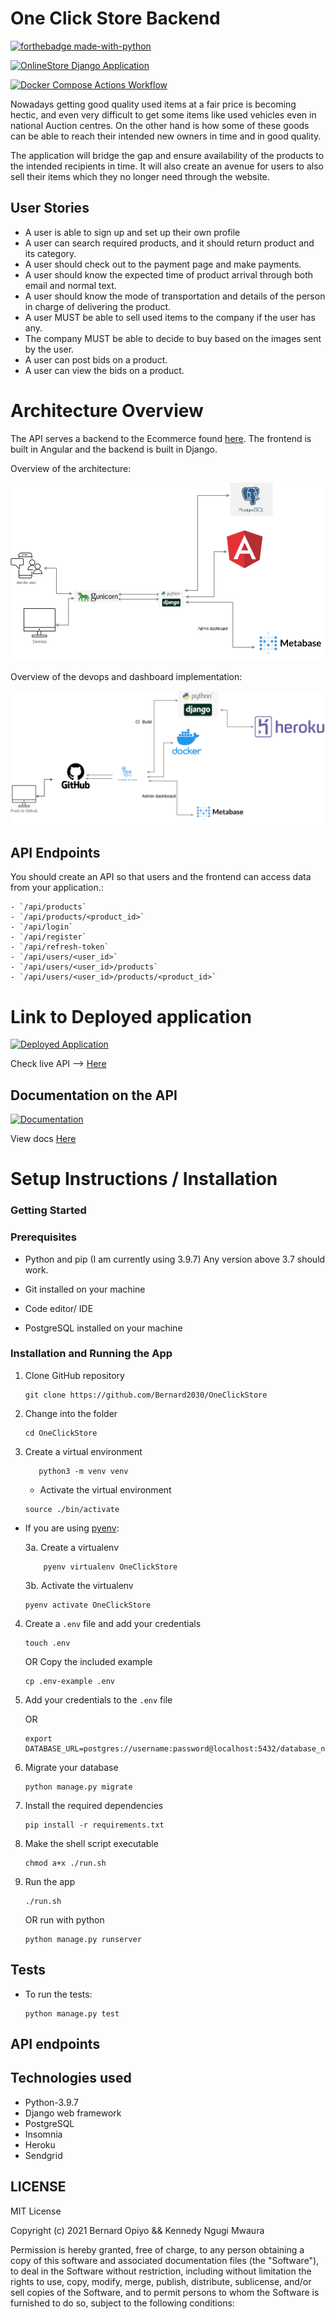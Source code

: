 # One Click Store Backend

[![forthebadge made-with-python](http://ForTheBadge.com/images/badges/made-with-python.svg)](https://www.python.org/)

[![OnlineStore Django Application](https://github.com/Bernard2030/OneClickStore/actions/workflows/django-online-store.yml/badge.svg)](https://github.com/Bernard2030/OneClickStore/actions/workflows/django-online-store.yml)

[![Docker Compose Actions Workflow](https://github.com/Bernard2030/OneClickStore/actions/workflows/online-store-docker.yml/badge.svg)](https://github.com/Bernard2030/OneClickStore/actions/workflows/online-store-docker.yml)

Nowadays getting good quality used items at a fair price is becoming hectic, and even very difficult to
get some items like used vehicles even in national Auction centres. On the other hand is how some of these goods can be able to reach their intended new owners in time and in good quality.

The application will bridge the gap and ensure availability of the products to the intended recipients
in time.
It will also create an avenue for users to also sell their items which they no longer need through
the website.

## User Stories

* A user is able to sign up and set up their own profile
* A user can search required products, and it should return product and its category.
* A user should check out to the payment page and make payments.
* A user should know the expected time of  product arrival through both email and normal text.
* A user should know the mode of transportation and details of the person in charge of delivering the product.
* A user MUST be able to sell used items to the company if the user has any.
* The company MUST be able to decide to buy based on the images sent by the user.
* A user can post bids on a product.
* A user can view the bids on a product.

# Architecture Overview

The API serves a backend to the Ecommerce found [here](https://github.com/indomitable-core/E-commerce). The frontend is built
in Angular and the backend is built in Django.

Overview of the architecture:

![Architecture](media/Architure.drawio.png)

Overview of the devops and dashboard implementation:

![Architecture](media/devops.drawio.png)

## API Endpoints

   You should create an API so that users and the frontend can access data from your application.:

    - `/api/products`
    - `/api/products/<product_id>`
    - `/api/login`
    - `/api/register`
    - `/api/refresh-token` 
    - `/api/users/<user_id>`
    - `/api/users/<user_id>/products`
    - `/api/users/<user_id>/products/<product_id>`

# Link to Deployed application

[![Deployed Application](https://img.shields.io/badge/Deployed-Application-green.svg)](https://backend-store-api.herokuapp.com/api/)

Check live API --> [Here](https://backend-store-api.herokuapp.com/api/)

## Documentation on the API

[![Documentation](https://img.shields.io/badge/Documentation-API-blue.svg)](https://backend-store-api.herokuapp.com/api-docs/)

View docs [Here](https://backend-store-api.herokuapp.com/api-docs/)

# Setup Instructions / Installation

### Getting Started

### Prerequisites

* Python and pip (I am currently using 3.9.7) Any version above 3.7 should work.

* Git installed on your machine
* Code editor/ IDE
* PostgreSQL installed on your machine

### Installation and Running the App

1. Clone GitHub repository

    ```shell
    git clone https://github.com/Bernard2030/OneClickStore
    ```

2. Change into the folder

    ```shell
   cd OneClickStore
    ```

3. Create a virtual environment

   ```shell
      python3 -m venv venv 
   ```

    * Activate the virtual environment

   ```shell
   source ./bin/activate
   ```

* If you are using [pyenv](https://github.com/pyenv/pyenv):

  3a. Create a virtualenv

   ```
       pyenv virtualenv OneClickStore
   ```

  3b. Activate the virtualenv

   ```
   pyenv activate OneClickStore
   ```

4. Create a `.env` file and add your credentials

   ```
   touch .env 
   ```

   OR Copy the included example

    ```
    cp .env-example .env 
    ```

5. Add your credentials to the `.env` file

    OR

   ```
   export DATABASE_URL=postgres://username:password@localhost:5432/database_name
   ```

6. Migrate your database

    ```shell
    python manage.py migrate
    ```

7. Install the required dependencies

   ```shell
   pip install -r requirements.txt
   ```

8. Make the shell script executable

    ```shell
   chmod a+x ./run.sh
    ```

9. Run the app

    ```shell
   ./run.sh
    ```

   OR
   run with python

    ```shell
   python manage.py runserver
    ```

## Tests

* To run the tests:

    ```shell
  python manage.py test
    ```

## API endpoints

## Technologies used

* Python-3.9.7
* Django web framework
* PostgreSQL
* Insomnia
* Heroku
* Sendgrid

## LICENSE

MIT License

Copyright (c) 2021 Bernard Opiyo && Kennedy Ngugi Mwaura

Permission is hereby granted, free of charge, to any person obtaining a copy
of this software and associated documentation files (the "Software"), to deal
in the Software without restriction, including without limitation the rights
to use, copy, modify, merge, publish, distribute, sublicense, and/or sell
copies of the Software, and to permit persons to whom the Software is
furnished to do so, subject to the following conditions:
